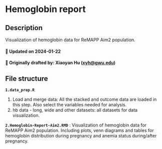 # Hemoglobin report

## Description

Visualization of hemoglobin data for ReMAPP Aim2 population. 

#### :pushpin: Updated on 2024-01-22
#### :pushpin: Originally drafted by: Xiaoyan Hu (xyh@gwu.edu)

## File structure

**`1.data_prep.R`**  
1. Load and merge data: All the stacked and outcome data are loaded in this step. Also select the variables needed for analysis.
2. hb data - long, wide and other datasets: all datasets for data visualization.

**`2.Hemoglobin-Report-Aim2.RMD`** : Visualization of hemoglobin data for ReMAPP Aim2 population. Including plots, venn diagrams and tables for hemoglobin distribution during pregnancy and anemia status during/after pregnancy.



